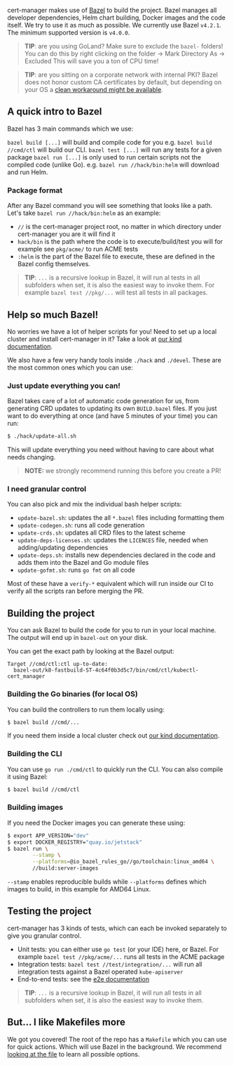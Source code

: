 cert-manager makes use of [Bazel](https://bazel.build/) to build the project.
Bazel manages all developer dependencies, Helm chart building, Docker images and
the code itself. We try to use it as much as possible. We currently use Bazel
`v4.2.1`. The minimum supported version is `v4.0.0`.

> **TIP**: are you using GoLand? Make sure to exclude the `bazel-` folders! You
> can do this by right clicking on the folder -> Mark Directory As -> Excluded
> This will save you a ton of CPU time!

> **TIP**: are you sitting on a corporate network with internal PKI? Bazel does
> not honor custom CA certificates by default, but depending on your OS a
> [clean workaround might be available](https://groups.google.com/g/bazel-discuss/c/13uPDObyfQg/m/UjPbalztCQAJ).

## A quick intro to Bazel

Bazel has 3 main commands which we use:

`bazel build [...]` will build and compile code for you e.g.
`bazel build //cmd/ctl` will build our CLI. `bazel test [...]` will run any
tests for a given package `bazel run [...]` is only used to run certain scripts
not the compiled code (unlike Go). e.g. `bazel run //hack/bin:helm` will
download and run Helm.

### Package format

After any Bazel command you will see something that looks like a path. Let's
take `bazel run //hack/bin:helm` as an example:

- `//` is the cert-manager project root, no matter in which directory under
  cert-manager you are it will find it
- `hack/bin` is the path where the code is to execute/build/test you will for
  example see `pkg/acme/` to run ACME tests
- `:helm` is the part of the Bazel file to execute, these are defined in the
  Bazel config themselves.

> **TIP**: `...` is a recursive lookup in Bazel, it will run al tests in all
> subfolders when set, it is also the easiest way to invoke them. For example
> `bazel test //pkg/...` will test all tests in all packages.

## Help so much Bazel!

No worries we have a lot of helper scripts for you! Need to set up a local
cluster and install cert-manager in it? Take a look at
[our kind documentation](../kind/).

We also have a few very handy tools inside `./hack` and `./devel`. These are the
most common ones which you can use:

### Just update everything you can!

Bazel takes care of a lot of automatic code generation for us, from generating
CRD updates to updating its own `BUILD.bazel` files. If you just want to do
everything at once (and have 5 minutes of your time) you can run:

```bash
$ ./hack/update-all.sh
```

This will update everything you need without having to care about what needs
changing.

> **NOTE:** we strongly recommend running this before you create a PR!

### I need granular control

You can also pick and mix the individual bash helper scripts:

- `update-bazel.sh`: updates the all `*.bazel` files including formatting them
- `update-codegen.sh`: runs all code generation
- `update-crds.sh`: updates all CRD files to the latest scheme
- `update-deps-licenses.sh`: updates the `LICENCES` file, needed when
  adding/updating dependencies
- `update-deps.sh`: installs new dependencies declared in the code and adds them
  into the Bazel and Go module files
- `update-gofmt.sh`: runs `go fmt` on all code

Most of these have a `verify-*` equivalent which will run inside our CI to
verify all the scripts ran before merging the PR.

## Building the project

You can ask Bazel to build the code for you to run in your local machine. The
output will end up in `bazel-out` on your disk.

You can get the exact path by looking at the Bazel output:

```
Target //cmd/ctl:ctl up-to-date:
  bazel-out/k8-fastbuild-ST-4c64f0b3d5c7/bin/cmd/ctl/kubectl-cert_manager
```

### Building the Go binaries (for local OS)

You can build the controllers to run them locally using:

```bash
$ bazel build //cmd/...
```

If you need them inside a local cluster check out
[our kind documentation](../kind/).

### Building the CLI

You can use `go run ./cmd/ctl` to quickly run the CLI. You can also compile it
using Bazel:

```bash
$ bazel build //cmd/ctl
```

### Building images

If you need the Docker images you can generate these using:

```bash
$ export APP_VERSION="dev"
$ export DOCKER_REGISTRY="quay.io/jetstack"
$ bazel run \
		--stamp \
		--platforms=@io_bazel_rules_go//go/toolchain:linux_amd64 \
		//build:server-images
```

`--stamp` enables reproducible builds while `--platforms` defines which images
to build, in this example for AMD64 Linux.

## Testing the project

cert-manager has 3 kinds of tests, which can each be invoked separately to give
you granular control.

- Unit tests: you can either use `go test` (or your IDE) here, or Bazel. For
  example `bazel test //pkg/acme/...` runs all tests in the ACME package
- Integration tests: `bazel test //test/integration/...` will run all
  integration tests against a Bazel operated `kube-apiserver`
- End-to-end tests: see the [e2e documentation](../e2e/)

> **TIP**: `...` is a recursive lookup in Bazel, it will run all tests in all
> subfolders when set, it is also the easiest way to invoke them.

## But... I like Makefiles more

We got you covered! The root of the repo has a `Makefile` which you can use for
quick actions. Which will use Bazel in the background. We recommend
[looking at the file](https://github.com/jetstack/cert-manager/blob/master/Makefile)
to learn all possible options.
